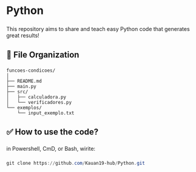 # Python

###

This repository aims to share and teach easy Python code that generates great results! 

###

**<h2>📂 File Organization</h2>**

###
```xhtml
funcoes-condicoes/
│
├── README.md
├── main.py
├── src/
│   ├── calculadora.py
│   └── verificadores.py
└── exemplos/
    └── input_exemplo.txt
```

###

**<h2>✅ How to use the code?</h2>**

###

in Powershell, CmD, or Bash, wirite:

###

```powershell 
git clone https://github.com/Kauan19-hub/Python.git
```

###
